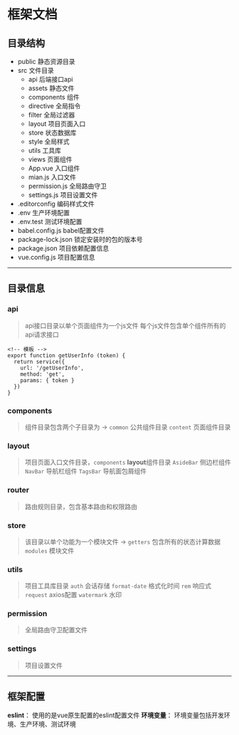 # 框架文档

## 目录结构

* public                静态资源目录
* src                   文件目录
  * api                   后端接口api
  * assets                静态文件
  * components            组件
  * directive             全局指令
  * filter                全局过滤器
  * layout                项目页面入口
  * store                 状态数据库
  * style                 全局样式
  * utils                 工具库
  * views                 页面组件
  * App.vue               入口组件
  * mian.js               入口文件
  * permission.js         全局路由守卫
  * settings.js           项目设置文件
* .editorconfig         编码样式文件
* .env                  生产环境配置
* .env.test             测试环境配置
* babel.config.js       babel配置文件
* package-lock.json     锁定安装时的包的版本号
* package.json          项目依赖配置信息
* vue.config.js         项目配置信息
  
------

## 目录信息

### api

> api接口目录以单个页面组件为一个js文件
> 每个js文件包含单个组件所有的api请求接口

```
<!-- 模板 -->
export function getUserInfo (token) {
  return service({
    url: '/getUserInfo',
    method: 'get',
    params: { token }
  })
}
```

### components

> 组件目录包含两个子目录为 ->
> `common`    公共组件目录
> `content`   页面组件目录

### layout

> 项目页面入口文件目录，`components` **layout**组件目录
> `AsideBar`  侧边栏组件
> `NavBar`    导航栏组件
> `TagsBar`   导航面包屑组件

### router

> 路由规则目录，包含基本路由和权限路由

### store

> 该目录以单个功能为一个模块文件 ->
> `getters` 包含所有的状态计算数据
> `modules` 模块文件

### utils

> 项目工具库目录
> `auth`          会话存储
> `format-date`   格式化时间
> `rem`           响应式
> `request`       axios配置
> `watermark`     水印

### permission

> 全局路由守卫配置文件

### settings

> 项目设置文件

------

## 框架配置

**eslint**：    使用的是vue原生配置的eslint配置文件
**环境变量**：  环境变量包括开发环境、生产环境、测试环境